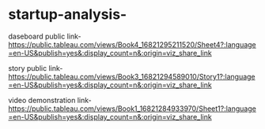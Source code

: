 # startup-analysis-


daseboard public link-https://public.tableau.com/views/Book4_16821295211520/Sheet4?:language=en-US&publish=yes&:display_count=n&:origin=viz_share_link


story public link-https://public.tableau.com/views/Book3_16821294589010/Story1?:language=en-US&publish=yes&:display_count=n&:origin=viz_share_link


video demonstration link-https://public.tableau.com/views/Book1_16821284933970/Sheet1?:language=en-US&publish=yes&:display_count=n&:origin=viz_share_link
